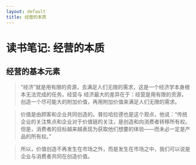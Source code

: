 ```yaml
---
layout: default
title: 经营的本质
---
```


# 读书笔记: 经营的本质


## 经营的基本元素

> "经济”就是用有限的资源，去满足人们无限的需求，这是一个经济学本身根本无法完成的任务。经营与 经济最大的差异在于：经营是用有限的资源，创造一个尽可能大的附加价值，再用附加价值来满足人们无限的需求。
>



> 价值是由顾客和企业共同创造的。普拉哈拉德也是这个观点，他说：“传统企业的关注焦点和企业对于价值链的关注，是创造和向消费者转移所有权。但是，消费者的目标越来越表现为获取他们想要的体验——而未必一定是产品的所有权。”
>



> 所以，价值创造不再发生在市场之外，而是发生在市场之中，我们可以说是企业与消费者共同在创造价值。
>
